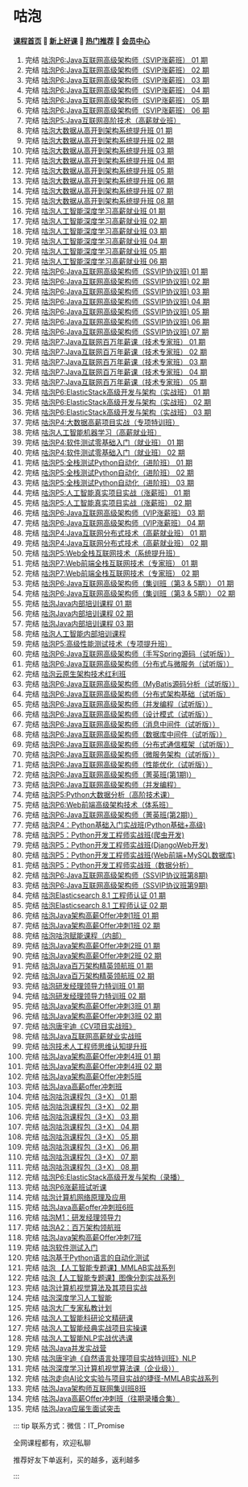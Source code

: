 # 咕泡

#### [**课程首页**](../index.md) 💖 [**新上好课**](./xshk.md) 💖 [**热门推荐**](./rmtj.md) 💖 [**会员中心**](./vip.md)

1. 完结 [咕泡P6:Java互联网高级架构师（SVIP涨薪班） 01 期](https://ke.gupaoedu.cn/course/vip/288)
2. 完结 [咕泡P6:Java互联网高级架构师（SVIP涨薪班） 02 期](https://ke.gupaoedu.cn/course/vip/288)
3. 完结 [咕泡P6:Java互联网高级架构师（SVIP涨薪班） 03 期](https://ke.gupaoedu.cn/course/vip/288)
4. 完结 [咕泡P6:Java互联网高级架构师（SVIP涨薪班） 04 期](https://ke.gupaoedu.cn/course/vip/288)
5. 完结 [咕泡P6:Java互联网高级架构师（SVIP涨薪班） 05 期](https://ke.gupaoedu.cn/course/vip/288)
6. 完结 [咕泡P6:Java互联网高级架构师（SVIP涨薪班） 06 期](https://ke.gupaoedu.cn/course/vip/288)
7. 完结 [咕泡P5:Java互联网高阶技术（高薪就业班）](https://ke.gupaoedu.cn/course/vip/292)
8. 完结 [咕泡大数据从高开到架构系统提升班 01 期](https://ke.gupaoedu.cn/course/vip/293)
9. 完结 [咕泡大数据从高开到架构系统提升班 02 期](https://ke.gupaoedu.cn/course/vip/293)
10. 完结 [咕泡大数据从高开到架构系统提升班 03 期](https://ke.gupaoedu.cn/course/vip/293)
11. 完结 [咕泡大数据从高开到架构系统提升班 04 期](https://ke.gupaoedu.cn/course/vip/293)
12. 完结 [咕泡大数据从高开到架构系统提升班 05 期](https://ke.gupaoedu.cn/course/vip/293)
13. 完结 [咕泡大数据从高开到架构系统提升班 06 期](https://ke.gupaoedu.cn/course/vip/293)
14. 完结 [咕泡大数据从高开到架构系统提升班 07 期](https://ke.gupaoedu.cn/course/vip/293)
15. 完结 [咕泡大数据从高开到架构系统提升班 08 期](https://ke.gupaoedu.cn/course/vip/293)
16. 完结 [咕泡人工智能深度学习高薪就业班 01 期](https://ke.gupaoedu.cn/course/vip/294)
17. 完结 [咕泡人工智能深度学习高薪就业班 02 期](https://ke.gupaoedu.cn/course/vip/294)
18. 完结 [咕泡人工智能深度学习高薪就业班 03 期](https://ke.gupaoedu.cn/course/vip/294)
19. 完结 [咕泡人工智能深度学习高薪就业班 04 期](https://ke.gupaoedu.cn/course/vip/294)
20. 完结 [咕泡人工智能深度学习高薪就业班 05 期](https://ke.gupaoedu.cn/course/vip/294)
21. 完结 [咕泡人工智能深度学习高薪就业班 06 期](https://ke.gupaoedu.cn/course/vip/294)
22. 完结 [咕泡P6:Java互联网高级架构师（SSVIP协议班) 01 期](https://ke.gupaoedu.cn/course/vip/297)
23. 完结 [咕泡P6:Java互联网高级架构师（SSVIP协议班) 02 期](https://ke.gupaoedu.cn/course/vip/297)
24. 完结 [咕泡P6:Java互联网高级架构师（SSVIP协议班) 03 期](https://ke.gupaoedu.cn/course/vip/297)
25. 完结 [咕泡P6:Java互联网高级架构师（SSVIP协议班) 04 期](https://ke.gupaoedu.cn/course/vip/297)
26. 完结 [咕泡P6:Java互联网高级架构师（SSVIP协议班) 05 期](https://ke.gupaoedu.cn/course/vip/297)
27. 完结 [咕泡P6:Java互联网高级架构师（SSVIP协议班) 06 期](https://ke.gupaoedu.cn/course/vip/297)
28. 完结 [咕泡P6:Java互联网高级架构师（SSVIP协议班) 07 期](https://ke.gupaoedu.cn/course/vip/297)
29. 完结 [咕泡P7:Java互联网百万年薪课（技术专家班） 01 期](https://ke.gupaoedu.cn/course/vip/1000)
30. 完结 [咕泡P7:Java互联网百万年薪课（技术专家班） 02 期](https://ke.gupaoedu.cn/course/vip/1000)
31. 完结 [咕泡P7:Java互联网百万年薪课（技术专家班） 03 期](https://ke.gupaoedu.cn/course/vip/1000)
32. 完结 [咕泡P7:Java互联网百万年薪课（技术专家班） 04 期](https://ke.gupaoedu.cn/course/vip/1000)
33. 完结 [咕泡P7:Java互联网百万年薪课（技术专家班） 05 期](https://ke.gupaoedu.cn/course/vip/1000)
34. 完结 [咕泡P6:ElasticStack高级开发与架构（实战班） 01 期](https://ke.gupaoedu.cn/course/vip/1002)
35. 完结 [咕泡P6:ElasticStack高级开发与架构（实战班） 02 期](https://ke.gupaoedu.cn/course/vip/1002)
36. 完结 [咕泡P6:ElasticStack高级开发与架构（实战班） 03 期](https://ke.gupaoedu.cn/course/vip/1002)
37. 完结 [咕泡P4:大数据高薪项目实战（专项特训班）](https://ke.gupaoedu.cn/course/vip/1004)
38. 完结 [咕泡人工智能机器学习（高薪就业班）](https://ke.gupaoedu.cn/course/vip/1007)
39. 完结 [咕泡P4:软件测试零基础入门（就业班） 01 期](https://ke.gupaoedu.cn/course/vip/1008)
40. 完结 [咕泡P4:软件测试零基础入门（就业班） 02 期](https://ke.gupaoedu.cn/course/vip/1008)
41. 完结 [咕泡P5:全栈测试Python自动化（进阶班） 01 期](https://ke.gupaoedu.cn/course/vip/1010)
42. 完结 [咕泡P5:全栈测试Python自动化（进阶班） 02 期](https://ke.gupaoedu.cn/course/vip/1010)
43. 完结 [咕泡P5:全栈测试Python自动化（进阶班） 03 期](https://ke.gupaoedu.cn/course/vip/1010)
44. 完结 [咕泡P5:人工智能真实项目实战（涨薪班） 01 期](https://ke.gupaoedu.cn/course/vip/1013)
45. 完结 [咕泡P5:人工智能真实项目实战（涨薪班） 02 期](https://ke.gupaoedu.cn/course/vip/1013)
46. 完结 [咕泡P6:Java互联网高级架构师（VIP涨薪班） 03 期](https://ke.gupaoedu.cn/course/vip/1042)
47. 完结 [咕泡P6:Java互联网高级架构师（VIP涨薪班） 04 期](https://ke.gupaoedu.cn/course/vip/1042)
48. 完结 [咕泡P4:Java互联网分布式技术（高薪就业班） 01 期](https://ke.gupaoedu.cn/course/vip/1048)
49. 完结 [咕泡P4:Java互联网分布式技术（高薪就业班） 02 期](https://ke.gupaoedu.cn/course/vip/1048)
50. 完结 [咕泡P5:Web全栈互联网技术（系统提升班）](https://ke.gupaoedu.cn/course/vip/1072)
51. 完结 [咕泡P7:Web前端全栈互联网技术（专家班） 01 期](https://ke.gupaoedu.cn/course/vip/1095)
52. 完结 [咕泡P7:Web前端全栈互联网技术（专家班） 02 期](https://ke.gupaoedu.cn/course/vip/1095)
53. 完结 [咕泡P6:Java互联网高级架构师（集训班（第3 & 5期）） 01 期](https://ke.gupaoedu.cn/course/vip/1099)
54. 完结 [咕泡P6:Java互联网高级架构师（集训班（第3 & 5期）） 02 期](https://ke.gupaoedu.cn/course/vip/1099)
55. 完结 [咕泡Java内部培训课程 01 期](https://ke.gupaoedu.cn/course/vip/1117)
56. 完结 [咕泡Java内部培训课程 02 期](https://ke.gupaoedu.cn/course/vip/1117)
57. 完结 [咕泡Java内部培训课程 03 期](https://ke.gupaoedu.cn/course/vip/1117)
58. 完结 [咕泡人工智能内部培训课程](https://ke.gupaoedu.cn/course/vip/1128)
59. 完结 [咕泡P5:高级性能测试技术（专项提升班）](https://ke.gupaoedu.cn/course/vip/1132)
60. 完结 [咕泡P6:Java互联网高级架构师（手写Spring源码（试听版））](https://ke.gupaoedu.cn/course/vip/1230)
61. 完结 [咕泡P6:Java互联网高级架构师（分布式与微服务（试听版））](https://ke.gupaoedu.cn/course/vip/1231)
62. 完结 [咕泡云原生架构技术红利班](https://ke.gupaoedu.cn/course/vip/1240)
63. 完结 [咕泡P6:Java互联网高级架构师（MyBatis源码分析（试听版））](https://ke.gupaoedu.cn/course/vip/1242)
64. 完结 [咕泡P6:Java互联网高级架构师（分布式架构基础（试听版）](https://ke.gupaoedu.cn/course/vip/1243)
65. 完结 [咕泡P6:Java互联网高级架构师（并发编程（试听版））](https://ke.gupaoedu.cn/course/vip/1244)
66. 完结 [咕泡P6:Java互联网高级架构师（设计模式（试听版））](https://ke.gupaoedu.cn/course/vip/1248)
67. 完结 [咕泡P6:Java互联网高级架构师（消息中间件（试听版））](https://ke.gupaoedu.cn/course/vip/1250)
68. 完结 [咕泡P6:Java互联网高级架构师（数据库中间件（试听版））](https://ke.gupaoedu.cn/course/vip/1251)
69. 完结 [咕泡P6:Java互联网高级架构师（分布式通信框架（试听版））](https://ke.gupaoedu.cn/course/vip/1252)
70. 完结 [咕泡P6:Java互联网高级架构师（微服务架构（试听版））](https://ke.gupaoedu.cn/course/vip/1253)
71. 完结 [咕泡P6:Java互联网高级架构师（性能优化（试听版））](https://ke.gupaoedu.cn/course/vip/1254)
72. 完结 [咕泡P6:Java互联网高级架构师（菁英班(第1期)）](https://ke.gupaoedu.cn/course/vip/1281)
73. 完结 [咕泡P6:Java互联网高级架构师（并发编程）](https://ke.gupaoedu.cn/course/vip/1289)
74. 完结 [咕泡P5:Python大数据分析（高阶技术课）](https://ke.gupaoedu.cn/course/vip/1298)
75. 完结 [咕泡P6:Web前端高级架构技术（体系班）](https://ke.gupaoedu.cn/course/vip/1299)
76. 完结 [咕泡P6:Java互联网高级架构师（菁英班(第2期)）](https://ke.gupaoedu.cn/course/vip/1300)
77. 完结 [咕泡P4：Python基础入门实战班(Python基础+高级)](https://ke.gupaoedu.cn/course/vip/1337)
78. 完结 [咕泡P5：Python开发工程师实战班(爬虫开发)](https://ke.gupaoedu.cn/course/vip/1338)
79. 完结 [咕泡P5：Python开发工程师实战班(DjangoWeb开发)](https://ke.gupaoedu.cn/course/vip/1339)
80. 完结 [咕泡P5：Python开发工程师实战班(Web前端+MySQL数据库)](https://ke.gupaoedu.cn/course/vip/1340)
81. 完结 [咕泡P5：Python开发工程师实战班（数据分析）](https://ke.gupaoedu.cn/course/vip/1343)
82. 完结 [咕泡P6:Java互联网高级架构师（SSVIP协议班第8期)](https://ke.gupaoedu.cn/course/vip/1356)
83. 完结 [咕泡P6:Java互联网高级架构师（SSVIP协议班第9期)](https://ke.gupaoedu.cn/course/vip/1378)
84. 完结 [咕泡Elasticsearch 8.1 工程师认证 01 期](https://ke.gupaoedu.cn/course/vip/1387)
85. 完结 [咕泡Elasticsearch 8.1 工程师认证 02 期](https://ke.gupaoedu.cn/course/vip/1387)
86. 完结 [咕泡Java架构高薪Offer冲刺1班 01 期](https://ke.gupaoedu.cn/course/vip/1430)
87. 完结 [咕泡Java架构高薪Offer冲刺1班 02 期](https://ke.gupaoedu.cn/course/vip/1430)
88. 完结 [咕泡咕泡赋能课程（内部）](https://ke.gupaoedu.cn/course/vip/1445)
89. 完结 [咕泡Java架构高薪Offer冲刺2班 01 期](https://ke.gupaoedu.cn/course/vip/1482)
90. 完结 [咕泡Java架构高薪Offer冲刺2班 02 期](https://ke.gupaoedu.cn/course/vip/1482)
91. 完结 [咕泡Java百万架构精英领航班 01 期](https://ke.gupaoedu.cn/course/vip/1508)
92. 完结 [咕泡Java百万架构精英领航班 02 期](https://ke.gupaoedu.cn/course/vip/1508)
93. 完结 [咕泡研发经理领导力特训班 01 期](https://ke.gupaoedu.cn/course/vip/1509)
94. 完结 [咕泡研发经理领导力特训班 02 期](https://ke.gupaoedu.cn/course/vip/1509)
95. 完结 [咕泡Java架构高薪Offer冲刺3班 01 期](https://ke.gupaoedu.cn/course/vip/1520)
96. 完结 [咕泡Java架构高薪Offer冲刺3班 02 期](https://ke.gupaoedu.cn/course/vip/1520)
97. 完结 [咕泡唐宇迪《CV项目实战班》](https://ke.gupaoedu.cn/course/vip/1531)
98. 完结 [咕泡Java互联网高薪就业实战班](https://ke.gupaoedu.cn/course/vip/1544)
99. 完结 [咕泡技术人工程师思维认知提升班](https://ke.gupaoedu.cn/course/vip/1545)
100. 完结 [咕泡Java架构高薪Offer冲刺4班 01 期](https://ke.gupaoedu.cn/course/vip/1547)
101. 完结 [咕泡Java架构高薪Offer冲刺4班 02 期](https://ke.gupaoedu.cn/course/vip/1547)
102. 完结 [咕泡Java架构高薪Offer冲刺5班](https://ke.gupaoedu.cn/course/vip/1585)
103. 完结 [咕泡Java高薪offer冲刺班](https://ke.gupaoedu.cn/course/vip/1586)
104. 完结 [咕泡咕泡课程包（3+X） 01 期](https://ke.gupaoedu.cn/course/vip/1607)
105. 完结 [咕泡咕泡课程包（3+X） 02 期](https://ke.gupaoedu.cn/course/vip/1607)
106. 完结 [咕泡咕泡课程包（3+X） 03 期](https://ke.gupaoedu.cn/course/vip/1607)
107. 完结 [咕泡咕泡课程包（3+X） 04 期](https://ke.gupaoedu.cn/course/vip/1607)
108. 完结 [咕泡咕泡课程包（3+X） 05 期](https://ke.gupaoedu.cn/course/vip/1607)
109. 完结 [咕泡咕泡课程包（3+X） 06 期](https://ke.gupaoedu.cn/course/vip/1607)
110. 完结 [咕泡咕泡课程包（3+X） 07 期](https://ke.gupaoedu.cn/course/vip/1607)
111. 完结 [咕泡咕泡课程包（3+X） 08 期](https://ke.gupaoedu.cn/course/vip/1607)
112. 完结 [咕泡P6:ElasticStack高级开发与架构（录播）](https://ke.gupaoedu.cn/course/vip/1616)
113. 完结 [咕泡P6涨薪班试听课](https://ke.gupaoedu.cn/course/vip/1675)
114. 完结 [咕泡计算机网络原理及应用](https://ke.gupaoedu.cn/course/vip/1720)
115. 完结 [咕泡Java高薪offer冲刺班6班](https://ke.gupaoedu.cn/course/vip/1729)
116. 完结 [咕泡M1：研发经理领导力](https://ke.gupaoedu.cn/course/vip/1776)
117. 完结 [咕泡A2：百万架构领航班](https://ke.gupaoedu.cn/course/vip/1777)
118. 完结 [咕泡Java架构高薪Offer冲刺7班](https://ke.gupaoedu.cn/course/vip/1802)
119. 完结 [咕泡软件测试入门](https://ke.gupaoedu.cn/course/vip/1809)
120. 完结 [咕泡基于Python语言的自动化测试](https://ke.gupaoedu.cn/course/vip/1810)
121. 完结 [咕泡 【人工智能专题课】MMLAB实战系列](https://ke.gupaoedu.cn/course/vip/1824)
122. 完结 [咕泡【人工智能专题课】图像分割实战系列](https://ke.gupaoedu.cn/course/vip/1825)
123. 完结 [咕泡计算机视觉算法及其项目实战](https://ke.gupaoedu.cn/course/vip/1826)
124. 完结 [咕泡深度学习人工智能](https://ke.gupaoedu.cn/course/vip/1831)
125. 完结 [咕泡大厂专家私教计划](https://ke.gupaoedu.cn/course/vip/1837)
126. 完结 [咕泡人工智能科研论文精研课](https://ke.gupaoedu.cn/course/vip/1839)
127. 完结 [咕泡人工智能经典实战项目实操课](https://ke.gupaoedu.cn/course/vip/1840)
128. 完结 [咕泡人工智能NLP实战优选课](https://ke.gupaoedu.cn/course/vip/1842)
129. 完结 [咕泡Java并发实战营](https://ke.gupaoedu.cn/course/vip/1848)
130. 完结 [咕泡唐宇迪《自然语言处理项目实战特训班》NLP](https://ke.gupaoedu.cn/course/vip/1852)
131. 完结 [咕泡深度学习计算机视觉算法课（企业级））](https://ke.gupaoedu.cn/course/vip/1859)
132. 完结 [咕泡⾛向AI论⽂实验与项⽬实战的捷径-MMLAB实战系列](https://ke.gupaoedu.cn/course/vip/1863)
133. 完结 [咕泡Java架构师互联网集训班8班](https://ke.gupaoedu.cn/course/vip/1868)
134. 完结 [咕泡Java高薪Offer冲刺班（往期录播合集）](https://ke.gupaoedu.cn/course/vip/1873)
135. 完结 [咕泡Java应届生面试突击](https://ke.gupaoedu.cn/course/vip/1877)



::: tip
联系方式：微信：IT_Promise

全网课程都有，欢迎私聊

推荐好友下单返利，买的越多，返利越多

:::